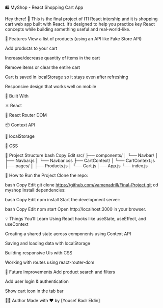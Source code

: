 🛍️ MyShop - React Shopping Cart App

Hey there! 👋
This is the final project of ITI React intership and it is shopping cart web app built with React. It’s designed to help you practice key React concepts while building something useful and real-world-like.

🚀 Features
View a list of products (using an API like Fake Store API)

Add products to your cart

Increase/decrease quantity of items in the cart

Remove items or clear the entire cart

Cart is saved in localStorage so it stays even after refreshing

Responsive design that works well on mobile

🧰 Built With

⚛️ React

🧭 React Router DOM

📦 Context API

💾 localStorage

🎨 CSS

📁 Project Structure
bash
Copy
Edit
src/
├── components/
│ └── Navbar/
│ ├── Navbar.js
│ └── Navbar.css
├── CartContext/
│ └── CartContext.js
├── pages/
│ ├── Products.js
│ └── Cart.js
├── App.js
└── index.js

🧪 How to Run the Project
Clone the repo:

bash
Copy
Edit
git clone https://github.com/vamenadrill/Final-Project.git
cd myshop
Install dependencies:

bash
Copy
Edit
npm install
Start the development server:

bash
Copy
Edit
npm start
Open http://localhost:3000 in your browser.

💡 Things You’ll Learn
Using React hooks like useState, useEffect, and useContext

Creating a shared state across components using Context API

Saving and loading data with localStorage

Building responsive UIs with CSS

Working with routes using react-router-dom

📌 Future Improvements
Add product search and filters

Add user login & authentication

Show cart icon in the tab bar

🧑‍💻 Author
Made with ❤️ by [Yousef Badr Eldin]
